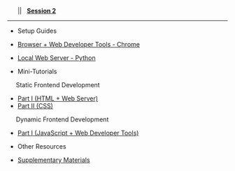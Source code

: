 <!-- docs/_sidebar.md -->

&nbsp;&nbsp;&nbsp;<a href="#/?id=demystifying-programming-dp"><i class="fas fa-home"></i></a>&nbsp;&nbsp;&nbsp;||&nbsp;&nbsp;&nbsp;<a href="#/session2/session2"><span class="fa-stack"><strong class="fa-stack-xs">Session&nbsp;2</strong></span></a><hr>

* Setup Guides  
* [Browser + Web Developer Tools - Chrome](https://support.google.com/chrome/answer/95346?co=GENIE.Platform%3DDesktop&hl=en)
* [Local Web Server - Python](/session2/setup_python.md)

* Mini-Tutorials 


&nbsp;&nbsp;&nbsp;&nbsp;&nbsp;<font style="font-size:14px">Static Frontend Development</font>
* [Part I (HTML + Web Server)](/session2/tutorial_html_webserver.md)
* [Part II (CSS)](/session2/tutorial_css.md)

&nbsp;&nbsp;&nbsp;&nbsp;&nbsp;<font style="font-size:14px">Dynamic Frontend Development</font>
* [Part I (JavaScript + Web Developer Tools)](/session2/tutorial_js_webdeveloper.md)


* Other Resources
* [Supplementary Materials](/session2/supplementary_materials.md)